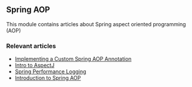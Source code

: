 ## Spring AOP

This module contains articles about Spring aspect oriented programming (AOP)

### Relevant articles

- [Implementing a Custom Spring AOP Annotation](https://www.baeldung.com/spring-aop-annotation)
- [Intro to AspectJ](https://www.baeldung.com/aspectj)
- [Spring Performance Logging](https://www.baeldung.com/spring-performance-logging)
- [Introduction to Spring AOP](https://www.baeldung.com/spring-aop)
